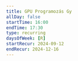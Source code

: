 ```yaml
---
title: GPU Programozás Gy
allDay: false
startTime: 16:00
endTime: 17:30
type: recurring
daysOfWeek: [R]
startRecur: 2024-09-12
endRecur: 2024-12-16
---
```

